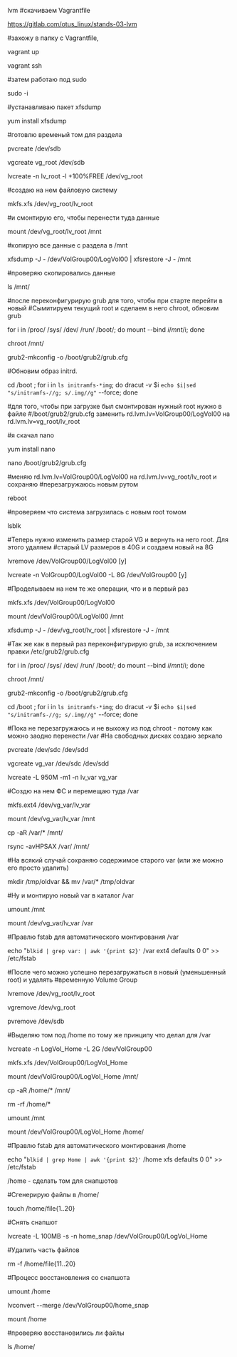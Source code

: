lvm
#скачиваем Vagrantfile

https://gitlab.com/otus_linux/stands-03-lvm

#захожу в папку с Vagrantfile,

vagrant up

 vagrant ssh

#затем работаю под sudo

sudo -i

#устанавливаю пакет xfsdump

yum install xfsdump

#готовлю временый том для раздела

pvcreate /dev/sdb

vgcreate vg_root /dev/sdb

lvcreate -n lv_root -l +100%FREE /dev/vg_root

#создаю на нем файловую систему

mkfs.xfs /dev/vg_root/lv_root

#и смонтирую его, чтобы перенести туда данные

mount /dev/vg_root/lv_root /mnt

#копирую все данные с раздела в /mnt

xfsdump -J - /dev/VolGroup00/LogVol00 | xfsrestore -J - /mnt

#проверяю скопировались данные

ls /mnt/

#после переконфигурирую grub для того, чтобы при старте перейти в новый
#Сымитируем текущий root и сделаем в него chroot, обновим grub

for i in /proc/ /sys/ /dev/ /run/ /boot/; do mount --bind $i /mnt/$i; done

chroot /mnt/

grub2-mkconfig -o /boot/grub2/grub.cfg

#Обновим образ initrd.

cd /boot ; for i in `ls initramfs-*img`; do dracut -v $i `echo $i|sed "s/initramfs-//g;
s/.img//g"` --force; done

#для того, чтобы при загрузке был смонтирован нужный root нужно в файле
#/boot/grub2/grub.cfg заменить rd.lvm.lv=VolGroup00/LogVol00 на rd.lvm.lv=vg_root/lv_root

#я скачал nano

yum install nano

nano /boot/grub2/grub.cfg

#меняю rd.lvm.lv=VolGroup00/LogVol00 на rd.lvm.lv=vg_root/lv_root и сохраняю
#перезагружаюсь новым рутом

reboot

#проверяем что система загрузилась с новым root томом

lsblk

#Теперь нужно изменить размер старой VG и вернуть на него root. Для этого удаляем
#старый LV размеров в 40G и создаем новый на 8G

lvremove /dev/VolGroup00/LogVol00 [y]

lvcreate -n VolGroup00/LogVol00 -L 8G /dev/VolGroup00 [y]

#Проделываем на нем те же операции, что и в первый раз

mkfs.xfs /dev/VolGroup00/LogVol00

mount /dev/VolGroup00/LogVol00 /mnt

xfsdump -J - /dev/vg_root/lv_root | xfsrestore -J - /mnt

#Так же как в первый раз переконфигурирую grub, за исключением правки /etc/grub2/grub.cfg

for i in /proc/ /sys/ /dev/ /run/ /boot/; do mount --bind $i /mnt/$i; done

chroot /mnt/

grub2-mkconfig -o /boot/grub2/grub.cfg

cd /boot ; for i in `ls initramfs-*img`; do dracut -v $i `echo $i|sed "s/initramfs-//g;
s/.img//g"` --force; done

#Пока не перезагружаюсь и не выхожу из под chroot - потому как можно заодно перенести /var
#На свободных дисках создаю зеркало

pvcreate /dev/sdc /dev/sdd

vgcreate vg_var /dev/sdc /dev/sdd

lvcreate -L 950M -m1 -n lv_var vg_var

#Создю на нем ФС и перемещаю туда /var

mkfs.ext4 /dev/vg_var/lv_var

mount /dev/vg_var/lv_var /mnt

cp -aR /var/* /mnt/

rsync -avHPSAX /var/ /mnt/

#На всякий случай сохраняю содержимое старого var (или же можно его просто удалить)

mkdir /tmp/oldvar && mv /var/* /tmp/oldvar

#Ну и монтирую новый var в каталог /var

umount /mnt

mount /dev/vg_var/lv_var /var

#Правлю fstab для автоматического монтирования /var

echo "`blkid | grep var: | awk '{print $2}'` /var ext4 defaults 0 0" >> /etc/fstab

#После чего можно успешно перезагружаться в новый (уменьшенный root) и удалять
#временную Volume Group

lvremove /dev/vg_root/lv_root

vgremove /dev/vg_root

pvremove /dev/sdb

#Выделяю том под /home по тому же принципу что делал для /var

lvcreate -n LogVol_Home -L 2G /dev/VolGroup00

mkfs.xfs /dev/VolGroup00/LogVol_Home

mount /dev/VolGroup00/LogVol_Home /mnt/

cp -aR /home/* /mnt/

rm -rf /home/*

umount /mnt

mount /dev/VolGroup00/LogVol_Home /home/

#Правлю fstab для автоматического монтирования /home

echo "`blkid | grep Home | awk '{print $2}'` /home xfs defaults 0 0" >> /etc/fstab

/home - сделать том для снапшотов

#Сгенерирую файлы в /home/

touch /home/file{1..20}

#Снять снапшот

lvcreate -L 100MB -s -n home_snap /dev/VolGroup00/LogVol_Home

#Удалить часть файлов

rm -f /home/file{11..20}

#Процесс восстановления со снапшота

umount /home

lvconvert --merge /dev/VolGroup00/home_snap

mount /home

#проверяю восстановились ли файлы

ls /home/


